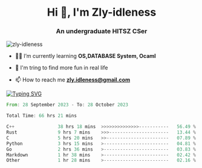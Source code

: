 <h1 align="center">Hi 👋, I'm Zly-idleness</h1>

<h3 align="center">An undergraduate HITSZ CSer</h3>

<p align="left"> <img src="https://komarev.com/ghpvc/?username=zly-idleness&label=Profile%20views&color=0e75b6&style=flat" alt="zly-idleness" /> </p>


- 👨‍💻 I’m currently learning **OS,DATABASE System, Ocaml**

- 🌱 I'm tring to find more fun in real life

- 📫 How to reach me **zly.idleness@gmail.com**



[![Typing SVG](https://readme-typing-svg.herokuapp.com?font=Fira+Code&pause=1000&width=435&lines=I+Maybe+Slow)](https://git.io/typing-svg)


<!--START_SECTION:waka-->

```rust
From: 28 September 2023 - To: 28 October 2023

Total Time: 66 hrs 21 mins

C++                38 hrs 18 mins  >>>>>>>>>>>>>>-----------   56.49 %
Rust               9 hrs 7 mins    >>>----------------------   13.44 %
C                  5 hrs 20 mins   >>-----------------------   07.89 %
Python             3 hrs 15 mins   >------------------------   04.81 %
Go                 2 hrs 36 mins   >------------------------   03.83 %
Markdown           1 hr 38 mins    >------------------------   02.42 %
Other              1 hr 28 mins    >------------------------   02.16 %
```

<!--END_SECTION:waka-->


